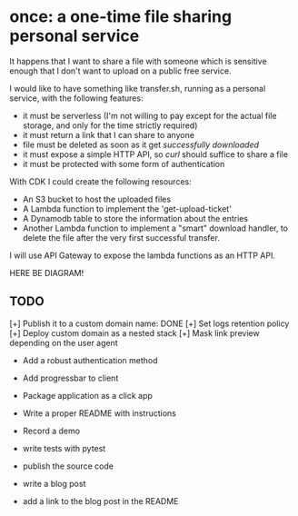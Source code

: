 # once: a one-time file sharing personal service

It happens that I want to share a file with someone which is sensitive enough
that I don't want to upload on a public free service.
 
I would like to have something like transfer.sh, running
 as a personal service, with the following features:

- it must be serverless (I'm not willing to pay except for the actual file storage, and only for the time strictly required)
- it must return a link that I can share to anyone
- file must be deleted as soon as it get *successfully downloaded*
- it must expose a simple HTTP API, so *curl* should suffice to share a file
- it must be protected with some form of authentication

With CDK I could create the following resources:

- An S3 bucket to host the uploaded files
- A Lambda function to implement the 'get-upload-ticket'
- A Dynamodb table to store the information about the entries
- Another Lambda function to implement a "smart" download handler, to delete the file after the very first successful transfer.

I will use API Gateway to expose the lambda functions as an HTTP API.

HERE BE DIAGRAM!

## TODO

[+] Publish it to a custom domain name: DONE
[+] Set logs retention policy
[+] Deploy custom domain as a nested stack
[+] Mask link preview depending on the user agent

- Add a robust authentication method
- Add progressbar to client

- Package application as a click app



- Write a proper README with instructions
- Record a demo
- write tests with pytest

- publish the source code
- write a blog post
- add a link to the blog post in the README